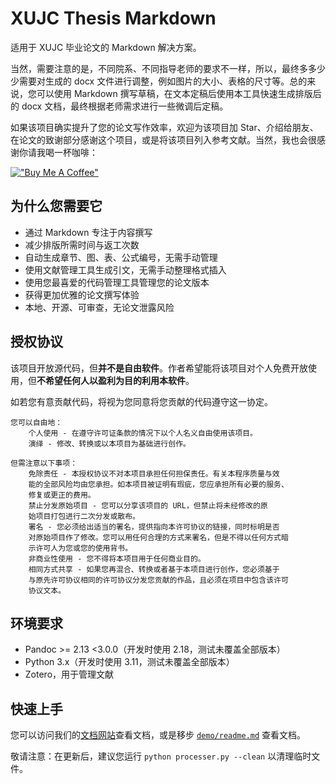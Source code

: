 # XUJC Thesis Markdown

适用于 XUJC 毕业论文的 Markdown 解决方案。

当然，需要注意的是，不同院系、不同指导老师的要求不一样，所以，最终多多少少需要对生成的 docx 文件进行调整，例如图片的大小、表格的尺寸等。总的来说，您可以使用 Markdown 撰写草稿，在文本定稿后使用本工具快速生成排版后的 docx 文档，最终根据老师需求进行一些微调后定稿。

如果该项目确实提升了您的论文写作效率，欢迎为该项目加 Star、介绍给朋友、在论文的致谢部分感谢这个项目，或是将该项目列入参考文献。当然，我也会很感谢你请我喝一杯咖啡：

[!["Buy Me A Coffee"](https://www.buymeacoffee.com/assets/img/custom_images/orange_img.png)](https://www.buymeacoffee.com/foldblade)

## 为什么您需要它

- 通过 Markdown 专注于内容撰写
- 减少排版所需时间与返工次数
- 自动生成章节、图、表、公式编号，无需手动管理
- 使用文献管理工具生成引文，无需手动整理格式插入
- 使用您最喜爱的代码管理工具管理您的论文版本
- 获得更加优雅的论文撰写体验
- 本地、开源、可审查，无论文泄露风险

## 授权协议

该项目开放源代码，但**并不是自由软件**。作者希望能将该项目对个人免费开放使用，但**不希望任何人以盈利为目的利用本软件**。

如若您有意贡献代码，将视为您同意将您贡献的代码遵守这一协定。

```
您可以自由地：
    个人使用 - 在遵守许可证条款的情况下以个人名义自由使用该项目。
    演绎 - 修改、转换或以本项目为基础进行创作。

但需注意以下事项：
    免除责任 - 本授权协议不对本项目承担任何担保责任。有关本程序质量与效
    能的全部风险均由您承担。如本项目被证明有瑕疵，您应承担所有必要的服务、
    修复或更正的费用。
    禁止分发原始项目 - 您可以分享该项目的 URL，但禁止将未经修改的原
    始项目打包进行二次分发或散布。
    署名 - 您必须给出适当的署名，提供指向本许可协议的链接，同时标明是否
    对原始项目作了修改。您可以用任何合理的方式来署名，但是不得以任何方式暗
    示许可人为您或您的使用背书。
    非商业性使用 - 您不得将本项目用于任何商业目的。
    相同方式共享 - 如果您再混合、转换或者基于本项目进行创作，您必须基于
    与原先许可协议相同的许可协议分发您贡献的作品，且必须在项目中包含该许可
    协议文本。
```

## 环境要求

- Pandoc >= 2.13 <3.0.0（开发时使用 2.18，测试未覆盖全部版本）
- Python 3.x（开发时使用 3.11，测试未覆盖全部版本）
- Zotero，用于管理文献

## 快速上手

您可以访问我们的[文档网站](https://foldblade.github.io/XUJC-thesis-markdown)查看文档，或是移步 [`demo/readme.md`](./demo/readme.md) 查看文档。

敬请注意：在更新后，建议您运行 `python processer.py --clean` 以清理临时文件。
